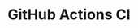 # GitHub Actions CI
































































































































































































































































































































































































































































































































































































































































































































